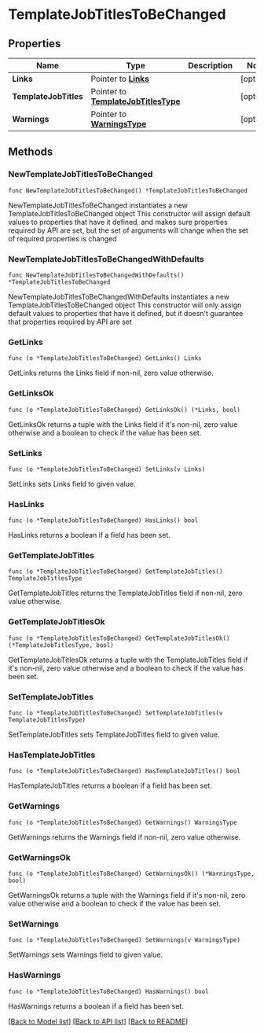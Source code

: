 # TemplateJobTitlesToBeChanged

## Properties

Name | Type | Description | Notes
------------ | ------------- | ------------- | -------------
**Links** | Pointer to [**Links**](Links.md) |  | [optional] 
**TemplateJobTitles** | Pointer to [**TemplateJobTitlesType**](TemplateJobTitlesType.md) |  | [optional] 
**Warnings** | Pointer to [**WarningsType**](WarningsType.md) |  | [optional] 

## Methods

### NewTemplateJobTitlesToBeChanged

`func NewTemplateJobTitlesToBeChanged() *TemplateJobTitlesToBeChanged`

NewTemplateJobTitlesToBeChanged instantiates a new TemplateJobTitlesToBeChanged object
This constructor will assign default values to properties that have it defined,
and makes sure properties required by API are set, but the set of arguments
will change when the set of required properties is changed

### NewTemplateJobTitlesToBeChangedWithDefaults

`func NewTemplateJobTitlesToBeChangedWithDefaults() *TemplateJobTitlesToBeChanged`

NewTemplateJobTitlesToBeChangedWithDefaults instantiates a new TemplateJobTitlesToBeChanged object
This constructor will only assign default values to properties that have it defined,
but it doesn't guarantee that properties required by API are set

### GetLinks

`func (o *TemplateJobTitlesToBeChanged) GetLinks() Links`

GetLinks returns the Links field if non-nil, zero value otherwise.

### GetLinksOk

`func (o *TemplateJobTitlesToBeChanged) GetLinksOk() (*Links, bool)`

GetLinksOk returns a tuple with the Links field if it's non-nil, zero value otherwise
and a boolean to check if the value has been set.

### SetLinks

`func (o *TemplateJobTitlesToBeChanged) SetLinks(v Links)`

SetLinks sets Links field to given value.

### HasLinks

`func (o *TemplateJobTitlesToBeChanged) HasLinks() bool`

HasLinks returns a boolean if a field has been set.

### GetTemplateJobTitles

`func (o *TemplateJobTitlesToBeChanged) GetTemplateJobTitles() TemplateJobTitlesType`

GetTemplateJobTitles returns the TemplateJobTitles field if non-nil, zero value otherwise.

### GetTemplateJobTitlesOk

`func (o *TemplateJobTitlesToBeChanged) GetTemplateJobTitlesOk() (*TemplateJobTitlesType, bool)`

GetTemplateJobTitlesOk returns a tuple with the TemplateJobTitles field if it's non-nil, zero value otherwise
and a boolean to check if the value has been set.

### SetTemplateJobTitles

`func (o *TemplateJobTitlesToBeChanged) SetTemplateJobTitles(v TemplateJobTitlesType)`

SetTemplateJobTitles sets TemplateJobTitles field to given value.

### HasTemplateJobTitles

`func (o *TemplateJobTitlesToBeChanged) HasTemplateJobTitles() bool`

HasTemplateJobTitles returns a boolean if a field has been set.

### GetWarnings

`func (o *TemplateJobTitlesToBeChanged) GetWarnings() WarningsType`

GetWarnings returns the Warnings field if non-nil, zero value otherwise.

### GetWarningsOk

`func (o *TemplateJobTitlesToBeChanged) GetWarningsOk() (*WarningsType, bool)`

GetWarningsOk returns a tuple with the Warnings field if it's non-nil, zero value otherwise
and a boolean to check if the value has been set.

### SetWarnings

`func (o *TemplateJobTitlesToBeChanged) SetWarnings(v WarningsType)`

SetWarnings sets Warnings field to given value.

### HasWarnings

`func (o *TemplateJobTitlesToBeChanged) HasWarnings() bool`

HasWarnings returns a boolean if a field has been set.


[[Back to Model list]](../README.md#documentation-for-models) [[Back to API list]](../README.md#documentation-for-api-endpoints) [[Back to README]](../README.md)


